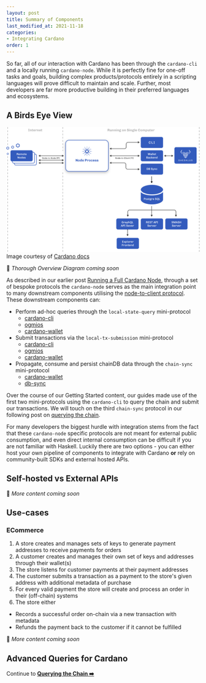 ```yaml
---
layout: post
title: Summary of Components 
last_modified_at: 2021-11-18
categories:
- Integrating Cardano
order: 1
---
```


So far, all of our interaction with Cardano has been through the `cardano-cli` and a locally running `cardano-node`. While it is perfectly fine for one-off tasks and goals, building complex products/protocols entirely in a scripting languages will prove difficult to maintain and scale. Further, most developers are far more productive building in their preferred languages and ecosystems.

## A Birds Eye View
![](/img/node_cardano_components_version_main.png)
Image courtesy of [Cardano docs](https://docs.cardano.org/explore-cardano/cardano-architecture/overview#gatsby-focus-wrapper)

🚧 _Thorough Overview Diagram coming soon_

As described in our earlier post [Running a Full Cardano Node](https://learn.lovelace.academy/getting-started/running-a-full-node/#background), through a set of bespoke protocols the `cardano-node` serves as the main integration point to many downstream components utilising the [node-to-client protocol](https://docs.cardano.org/explore-cardano/cardano-network/networking-protocol#node-to-clientipcoverview). These downstream components can:

 - Perform ad-hoc queries through the `local-state-query` mini-protocol
   * [cardano-cli](https://github.com/input-output-hk/cardano-node/tree/master/cardano-cli)
   * [ogmios](https://github.com/cardanosolutions/ogmios)
   * [cardano-wallet](https://github.com/input-output-hk/cardano-wallet)
 - Submit transactions via the `local-tx-submission` mini-protocol 
   * [cardano-cli](https://github.com/input-output-hk/cardano-node/tree/master/cardano-cli)
   * [ogmios](https://github.com/cardanosolutions/ogmios)
   * [cardano-wallet](https://github.com/input-output-hk/cardano-wallet)
 - Propagate, consume and persist chainDB data through the `chain-sync` mini-protocol
   * [cardano-wallet](https://github.com/input-output-hk/cardano-wallet)
   * [db-sync](https://github.com/input-output-hk/cardano-db-sync)

Over the course of our Getting Started content, our guides made use of the first two mini-protocols using the `cardano-cli` to query the chain and submit our transactions. We will touch on the third `chain-sync` protocol in our following post on [querying the chain](#advanced-queries-for-cardano).

For many developers the biggest hurdle with integration stems from the fact that these `cardano-node` specific protocols are not meant for external public consumption, and even direct internal consumption can be difficult if you are not familiar with Haskell. Luckily there are two options - you can either host your own pipeline of components to integrate with Cardano **or** rely on community-built SDKs and external hosted APIs.

## Self-hosted vs External APIs
🚧 _More content coming soon_

## Use-cases
### ECommerce
1. A store creates and manages sets of keys to generate payment addresses to receive payments for orders
2. A customer creates and manages their own set of keys and addresses through their wallet(s)
3. The store listens for customer payments at their payment addresses 
4. The customer submits a transaction as a payment to the store's given address with additional metadata of purchase
4. For every valid payment the store will create and process an order in their (off-chain) systems
5. The store either 
  * Records a successful order on-chain via a new transaction with metadata
  * Refunds the payment back to the customer if it cannot be fulfilled

🚧 _More content coming soon_

## Advanced Queries for Cardano
Continue to **[Querying the Chain ➡️](https://learn.lovelace.academy/integrating-cardano/querying-the-chain/)**